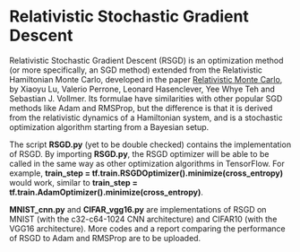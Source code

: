 # Relativistic Stochastic Gradient Descent

Relativistic Stochastic Gradient Descent (RSGD) is an optimization method (or more specifically, an SGD method) extended from the Relativistic Hamiltonian Monte Carlo, developed in the paper [Relativistic Monte Carlo](https://arxiv.org/abs/1609.04388), by Xiaoyu Lu, Valerio Perrone, Leonard Hasenclever, Yee Whye Teh and Sebastian J. Vollmer. Its formulae have similarities with other popular SGD methods like Adam and RMSProp, but the difference is that it is derived from the relativistic dynamics of a Hamiltonian system, and is a stochastic optimization algorithm starting from a Bayesian setup.

The script **RSGD.py** (yet to be double checked) contains the implementation of RSGD. By importing **RSGD.py**, the RSGD optimizer will be able to be called in the same way as other optimization algorithms in TensorFlow. For example, **train_step = tf.train.RSGDOptimizer().minimize(cross_entropy)** would work, similar to **train_step = tf.train.AdamOptimizer().minimize(cross_entropy)**.

**MNIST_cnn.py** and **CIFAR_vgg16.py** are implementations of RSGD on MNIST (with the c32-c64-1024 CNN architecture) and CIFAR10 (with the VGG16 architecture). More codes and a report comparing the performance of RSGD to Adam and RMSProp are to be uploaded.
